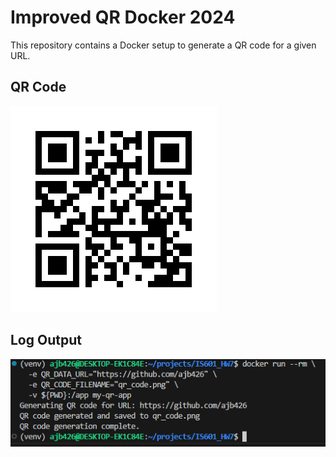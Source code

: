 # Improved QR Docker 2024

This repository contains a Docker setup to generate a QR code for a given URL.

## QR Code
![QR Code](qr_code_2.png)

## Log Output
![Log Image](log_image_2.png)